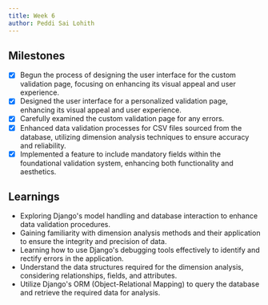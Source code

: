 ```yaml
---
title: Week 6
author: Peddi Sai Lohith
---
```


## Milestones

- [x] Begun the process of designing the user interface for the custom validation page, focusing on enhancing its visual appeal and user experience.
- [x] Designed the user interface for a personalized validation page, enhancing its visual appeal and user experience.
- [x] Carefully examined the custom validation page for any errors.
- [x] Enhanced data validation processes for CSV files sourced from the database, utilizing dimension analysis techniques to ensure accuracy and reliability.
- [x] Implemented a feature to include mandatory fields within the foundational validation system, enhancing both functionality and aesthetics.

## Learnings

- Exploring Django's model handling and database interaction to enhance data validation procedures.
- Gaining familiarity with dimension analysis methods and their application to ensure the integrity and precision of data.
- Learning how to use Django's debugging tools effectively to identify and rectify errors in the application.
- Understand the data structures required for the dimension analysis, considering relationships, fields, and attributes.
- Utilize Django's ORM (Object-Relational Mapping) to query the database and retrieve the required data for analysis.
